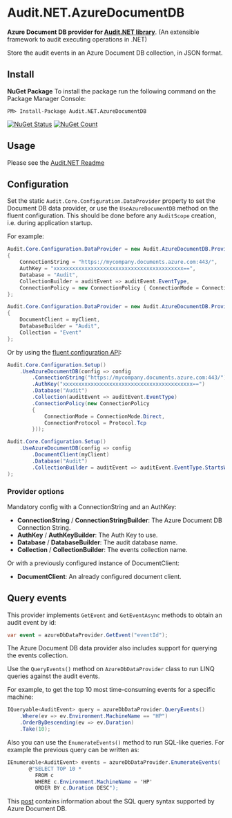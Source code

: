 # Audit.NET.AzureDocumentDB
**Azure Document DB provider for [Audit.NET library](https://github.com/thepirat000/Audit.NET)**. (An extensible framework to audit executing operations in .NET)

Store the audit events in an Azure Document DB collection, in JSON format.

## Install

**NuGet Package** 
To install the package run the following command on the Package Manager Console:

```
PM> Install-Package Audit.NET.AzureDocumentDB
```

[![NuGet Status](https://img.shields.io/nuget/v/Audit.NET.AzureDocumentDB.svg?style=flat)](https://www.nuget.org/packages/Audit.NET.AzureDocumentDB/)
[![NuGet Count](https://img.shields.io/nuget/dt/Audit.NET.AzureDocumentDB.svg)](https://www.nuget.org/packages/Audit.NET.AzureDocumentDB/)

## Usage
Please see the [Audit.NET Readme](https://github.com/thepirat000/Audit.NET#usage)

## Configuration
Set the static `Audit.Core.Configuration.DataProvider` property to set the Document DB data provider, or use the `UseAzureDocumentDB` method on the fluent configuration. This should be done before any `AuditScope` creation, i.e. during application startup.

For example:
```c#
Audit.Core.Configuration.DataProvider = new Audit.AzureDocumentDB.Providers.AzureDbDataProvider()
{
    ConnectionString = "https://mycompany.documents.azure.com:443/",
    AuthKey = "xxxxxxxxxxxxxxxxxxxxxxxxxxxxxxxxxxxxxxxxxx==",
    Database = "Audit",
    CollectionBuilder = auditEvent => auditEvent.EventType,
    ConnectionPolicy = new ConnectionPolicy { ConnectionMode = ConnectionMode.Direct, ConnectionProtocol = Protocol.Tcp }
};

Audit.Core.Configuration.DataProvider = new Audit.AzureDocumentDB.Providers.AzureDbDataProvider()
{
    DocumentClient = myClient,
    DatabaseBuilder = "Audit",
    Collection = "Event"
};
```

Or by using the [fluent configuration API](https://github.com/thepirat000/Audit.NET#configuration-fluent-api):
```c#
Audit.Core.Configuration.Setup()
    .UseAzureDocumentDB(config => config
        .ConnectionString("https://mycompany.documents.azure.com:443/")
        .AuthKey("xxxxxxxxxxxxxxxxxxxxxxxxxxxxxxxxxxxxxxxxxx==")
        .Database("Audit")
        .Collection(auditEvent => auditEvent.EventType)
        .ConnectionPolicy(new ConnectionPolicy
        {
            ConnectionMode = ConnectionMode.Direct,
            ConnectionProtocol = Protocol.Tcp
        }));

Audit.Core.Configuration.Setup()
    .UseAzureDocumentDB(config => config
        .DocumentClient(myClient)
        .Database("Audit")
        .CollectionBuilder = auditEvent => auditEvent.EventType.StartsWith("GET") ? "Web" : "Custom"
);
```

### Provider options

Mandatory config with a ConnectionString and an AuthKey:
- **ConnectionString** / **ConnectionStringBuilder**: The Azure Document DB Connection String.
- **AuthKey** / **AuthKeyBuilder**: The Auth Key to use.
- **Database** / **DatabaseBuilder**: The audit database name.
- **Collection** / **CollectionBuilder**: The events collection name.

Or with a previously configured instance of DocumentClient:
- **DocumentClient**: An already configured document client.

## Query events

This provider implements `GetEvent` and `GetEventAsync` methods to obtain an audit event by id:

```c#
var event = azureDbDataProvider.GetEvent("eventId");
```

The Azure Document DB data provider also includes support for querying the events collection.

Use the `QueryEvents()` method on `AzureDbDataProvider` class to run LINQ queries against the audit events.


For example, to get the top 10 most time-consuming events for a specific machine:
```c#
IQueryable<AuditEvent> query = azureDbDataProvider.QueryEvents()
	.Where(ev => ev.Environment.MachineName == "HP")
	.OrderByDescending(ev => ev.Duration)
	.Take(10);
```

Also you can use the `EnumerateEvents()` method to run SQL-like queries. For example the previous query can be written as:

```c#
IEnumerable<AuditEvent> events = azureDbDataProvider.EnumerateEvents(
       @"SELECT TOP 10 * 
         FROM c 
         WHERE c.Environment.MachineName = 'HP' 
         ORDER BY c.Duration DESC");
```

This [post](https://docs.microsoft.com/en-us/azure/documentdb/documentdb-sql-query) contains information about the SQL query syntax supported by Azure Document DB.
